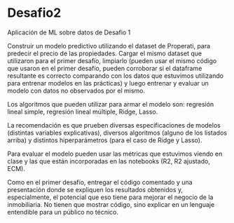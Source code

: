 # Desafio2
Aplicación de ML sobre datos de Desafio 1

Construir un modelo predictivo utilizando el dataset de Properati, para predecir el precio de las propiedades.
Cargar el mismo dataset que utilizaron para el primer desafío, limpiarlo (pueden usar el mismo código que usaron en el primer desafío, pueden corroborar si el dataframe resultante es correcto comparando con los datos que estuvimos utilizando para entrenar modelos en las prácticas) y luego entrenar y evaluar un modelo con datos no observados por el mismo.

Los algoritmos que pueden utilizar para armar el modelo son: regresión lineal simple, regresión lineal múltiple, Ridge, Lasso.

La recomendación es que prueben diversas especificaciones de modelos (distintas variables explicativas), diversos algoritmos (alguno de los listados arriba) y distintos hiperparámetros (para el caso de Ridge y Lasso).

Para evaluar el modelo pueden usar las métricas que estuvimos viendo en clase y las que están incorporadas en las notebooks (R2, R2 ajustado, ECM).

Como en el primer desafío, entregar el código comentado y una presentación donde se expliquen los resultados obtenidos y, especialmente, el potencial que eso tiene para mejorar el negocio de la inmobiliaria. No tienen que mostrar código, sino explicar en un lenguaje entendible para un público no técnico.
